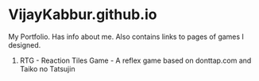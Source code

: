 # VijayKabbur.github.io
My Portfolio. Has info about me. Also contains links to pages of games I designed.
1. RTG - Reaction Tiles Game -  A reflex game based on donttap.com and Taiko no Tatsujin
